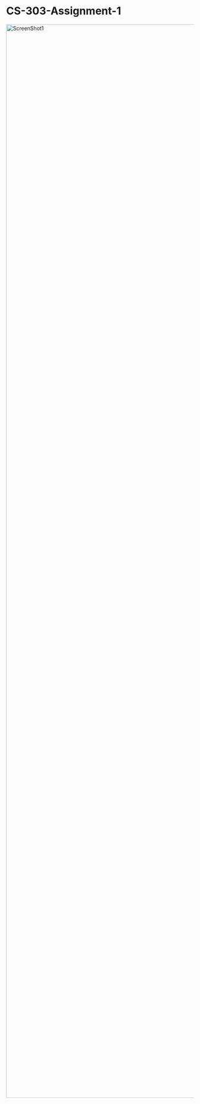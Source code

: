 # CS-303-Assignment-1

<img width="2880" alt="ScreenShot1" src="https://github.com/user-attachments/assets/3331ef3f-85f0-4944-9000-05e4fb5402fd">
